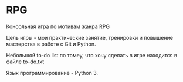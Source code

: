 # RPG
Консольная игра по мотивам жанра RPG

Цель игры - мои практические занятие, тренировки и повышение мастерства в работе с Git и Python.

Небольшой to-do list по томeу, что хочу сделать в игре находится в файле to-do.txt

 Язык программирование - Python 3.